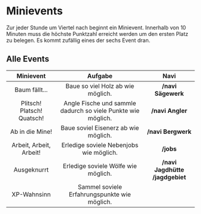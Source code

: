 # Minievents
Zur jeder Stunde um Viertel nach beginnt ein Minievent. Innerhalb von 10 Minuten muss die höchste Punktzahl erreicht werden um den ersten Platz zu belegen. Es kommt zufällig eines der sechs Event dran.

## Alle Events

| Minievent | Aufgabe | Navi |
|:-:|:-:|:-:|
| Baum fällt... | Baue so viel Holz ab wie möglich. | **/navi Sägewerk** |
| Plitsch! Platsch! Quatsch! | Angle Fische und sammle dadurch so viele Punkte wie möglich. | **/navi Angler** |
| Ab in die Mine! | Baue soviel Eisenerz ab wie möglich. | **/navi Bergwerk** |
| Arbeit, Arbeit, Arbeit! | Erledige soviele Nebenjobs wie möglich. | **/jobs** |
| Ausgeknurrt | Erledige soviele Wölfe wie möglich. | **/navi Jagdhütte** **/jagdgebiet** |
| XP-Wahnsinn | Sammel soviele Erfahrungspunkte wie möglich. |
